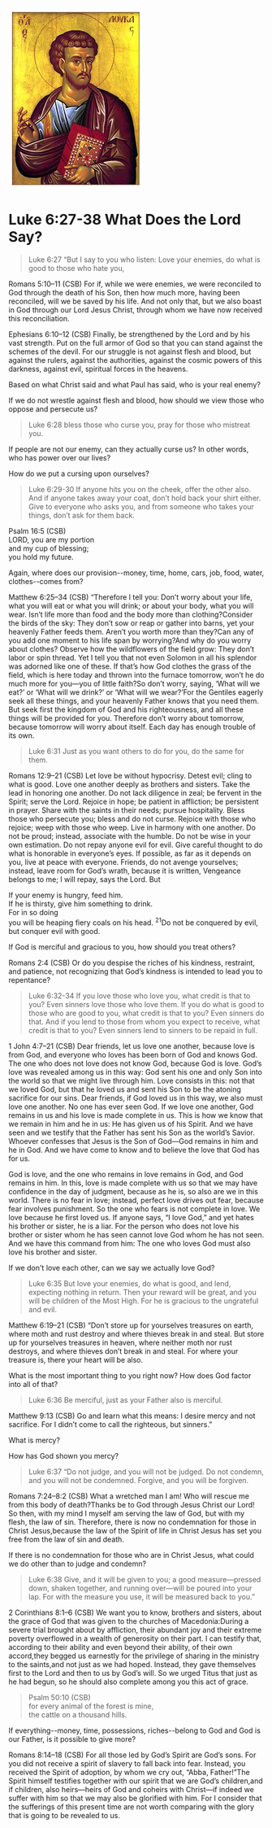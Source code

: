 <img class="intro-right" src="art-luke.jpg">

# Luke 6:27-38 What Does the Lord Say?

>Luke 6:27 “But I say to you who listen: Love your enemies, do what is good to those who hate you,

Romans 5:10–11 (CSB) For if, while we were enemies, we were reconciled to God through the death of his Son, then how much more, having been reconciled, will we be saved by his life. And not only that, but we also boast in God through our Lord Jesus Christ, through whom we have now received this reconciliation.

Ephesians 6:10–12 (CSB) Finally, be strengthened by the Lord and by his vast strength. Put on the full armor of God so that you can stand against the schemes of the devil. For our struggle is not against flesh and blood, but against the rulers, against the authorities, against the cosmic powers of this darkness, against evil, spiritual forces in the heavens.

Based on what Christ said and what Paul has said, who is your real enemy?

If we do not wrestle against flesh and blood, how should we view those who oppose and persecute us?

>Luke 6:28 bless those who curse you, pray for those who mistreat you.

If people are not our enemy, can they actually curse us? In other words, who has power over our lives?

How do we put a cursing upon ourselves?

>Luke 6:29-30 If anyone hits you on the cheek, offer the other also. And if anyone takes away your coat, don’t hold back your shirt either. Give to everyone who asks you, and from someone who takes your things, don’t ask for them back.

Psalm 16:5 (CSB)  
LORD, you are my portion  
and my cup of blessing;  
you hold my future.

Again, where does our provision--money, time, home, cars, job, food, water, clothes--comes from?


Matthew 6:25–34 (CSB) “Therefore I tell you: Don’t worry about your life, what you will eat or what you will drink; or about your body, what you will wear. Isn’t life more than food and the body more than clothing?Consider the birds of the sky: They don’t sow or reap or gather into barns, yet your heavenly Father feeds them. Aren’t you worth more than they?Can any of you add one moment to his life span by worrying?And why do you worry about clothes? Observe how the wildflowers of the field grow: They don’t labor or spin thread. Yet I tell you that not even Solomon in all his splendor was adorned like one of these. If that’s how God clothes the grass of the field, which is here today and thrown into the furnace tomorrow, won’t he do much more for you—you of little faith?So don’t worry, saying, ‘What will we eat?’ or ‘What will we drink?’ or ‘What will we wear?’For the Gentiles eagerly seek all these things, and your heavenly Father knows that you need them. But seek first the kingdom of God and his righteousness, and all these things will be provided for you. Therefore don’t worry about tomorrow, because tomorrow will worry about itself. Each day has enough trouble of its own.

>Luke 6:31 Just as you want others to do for you, do the same for them.

Romans 12:9–21 (CSB) Let love be without hypocrisy. Detest evil; cling to what is good. Love one another deeply as brothers and sisters. Take the lead in honoring one another. Do not lack diligence in zeal; be fervent in the Spirit; serve the Lord. Rejoice in hope; be patient in affliction; be persistent in prayer. Share with the saints in their needs; pursue hospitality. Bless those who persecute you; bless and do not curse. Rejoice with those who rejoice; weep with those who weep. Live in harmony with one another. Do not be proud; instead, associate with the humble. Do not be wise in your own estimation. Do not repay anyone evil for evil. Give careful thought to do what is honorable in everyone’s eyes. If possible, as far as it depends on you, live at peace with everyone. Friends, do not avenge yourselves; instead, leave room for God’s wrath, because it is written, Vengeance belongs to me; I will repay, says the Lord. But

If your enemy is hungry, feed him.  
If he is thirsty, give him something to drink.  
For in so doing  
you will be heaping fiery coals on his head.
<sup>
21</sup>Do not be conquered by evil, but conquer evil with good.

If God is merciful and gracious to you, how should you treat others?


Romans 2:4 (CSB) Or do you despise the riches of his kindness, restraint, and patience, not recognizing that God’s kindness is intended to lead you to repentance?

>Luke 6:32-34 If you love those who love you, what credit is that to you? Even sinners love those who love them. If you do what is good to those who are good to you, what credit is that to you? Even sinners do that. And if you lend to those from whom you expect to receive, what credit is that to you? Even sinners lend to sinners to be repaid in full.

1 John 4:7–21 (CSB) Dear friends, let us love one another, because love is from God, and everyone who loves has been born of God and knows God. The one who does not love does not know God, because God is love. God’s love was revealed among us in this way: God sent his one and only Son into the world so that we might live through him. Love consists in this: not that we loved God, but that he loved us and sent his Son to be the atoning sacrifice for our sins. Dear friends, if God loved us in this way, we also must love one another. No one has ever seen God. If we love one another, God remains in us and his love is made complete in us. This is how we know that we remain in him and he in us: He has given us of his Spirit. And we have seen and we testify that the Father has sent his Son as the world’s Savior. Whoever confesses that Jesus is the Son of God—God remains in him and he in God. And we have come to know and to believe the love that God has for us.

God is love, and the one who remains in love remains in God, and God remains in him. In this, love is made complete with us so that we may have confidence in the day of judgment, because as he is, so also are we in this world. There is no fear in love; instead, perfect love drives out fear, because fear involves punishment. So the one who fears is not complete in love. We love because he first loved us. If anyone says, “I love God,” and yet hates his brother or sister, he is a liar. For the person who does not love his brother or sister whom he has seen cannot love God whom he has not seen. And we have this command from him: The one who loves God must also love his brother and sister.

If we don't love each other, can we say we actually love God?

>Luke 6:35 But love your enemies, do what is good, and lend, expecting nothing in return. Then your reward will be great, and you will be children of the Most High. For he is gracious to the ungrateful and evil.

Matthew 6:19–21 (CSB) “Don’t store up for yourselves treasures on earth, where moth and rust destroy and where thieves break in and steal. But store up for yourselves treasures in heaven, where neither moth nor rust destroys, and where thieves don’t break in and steal. For where your treasure is, there your heart will be also.

What is the most important thing to you right now? How does God factor into all of that?

>Luke 6:36 Be merciful, just as your Father also is merciful.

Matthew 9:13 (CSB) Go and learn what this means: I desire mercy and not sacrifice. For I didn’t come to call the righteous, but sinners.”

What is mercy?

How has God shown you mercy?

>Luke 6:37 “Do not judge, and you will not be judged. Do not condemn, and you will not be condemned. Forgive, and you will be forgiven.

Romans 7:24–8:2 (CSB) What a wretched man I am! Who will rescue me from this body of death?Thanks be to God through Jesus Christ our Lord! So then, with my mind I myself am serving the law of God, but with my flesh, the law of sin. Therefore, there is now no condemnation for those in Christ Jesus,because the law of the Spirit of life in Christ Jesus has set you free from the law of sin and death.

If there is no condemnation for those who are in Christ Jesus, what could we do other than to judge and condemn?

>Luke 6:38 Give, and it will be given to you; a good measure—pressed down, shaken together, and running over—will be poured into your lap. For with the measure you use, it will be measured back to you.”

2 Corinthians 8:1–6 (CSB) We want you to know, brothers and sisters, about the grace of God that was given to the churches of Macedonia:During a severe trial brought about by affliction, their abundant joy and their extreme poverty overflowed in a wealth of generosity on their part. I can testify that, according to their ability and even beyond their ability, of their own accord,they begged us earnestly for the privilege of sharing in the ministry to the saints,and not just as we had hoped. Instead, they gave themselves first to the Lord and then to us by God’s will. So we urged Titus that just as he had begun, so he should also complete among you this act of grace.

>Psalm 50:10 (CSB)  
>for every animal of the forest is mine,  
>the cattle on a thousand hills.

If everything--money, time, possessions, riches--belong to God and God is our Father, is it possible to give more?

Romans 8:14–18 (CSB) For all those led by God’s Spirit are God’s sons. For you did not receive a spirit of slavery to fall back into fear. Instead, you received the Spirit of adoption, by whom we cry out, “Abba, Father!”The Spirit himself testifies together with our spirit that we are God’s children,and if children, also heirs—heirs of God and coheirs with Christ—if indeed we suffer with him so that we may also be glorified with him. For I consider that the sufferings of this present time are not worth comparing with the glory that is going to be revealed to us.
